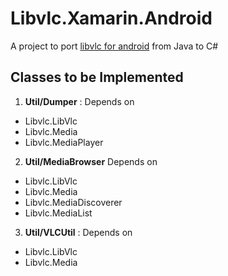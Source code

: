 # Libvlc.Xamarin.Android

A project to port [libvlc for android](https://code.videolan.org/videolan/vlc-android/tree/master/libvlc/src/org/videolan/libvlc)
from Java to C# 


## Classes to be Implemented 
1. **Util/Dumper** : Depends on 
  * Libvlc.LibVlc
  * Libvlc.Media
  * Libvlc.MediaPlayer

2. **Util/MediaBrowser** Depends on 
  * Libvlc.LibVlc
  * Libvlc.Media
  * Libvlc.MediaDiscoverer
  * Libvlc.MediaList

3. **Util/VLCUtil** : Depends on 
  * Libvlc.LibVlc
  * Libvlc.Media